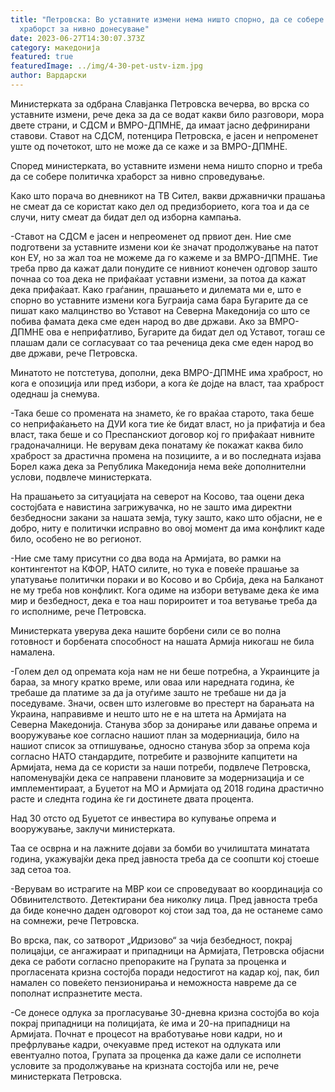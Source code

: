 ```yaml
---
title: "Петровска: Во уставните измени нема ништо спорно, да се собере политичка
  храборст за нивно донесување"
date: 2023-06-27T14:30:07.373Z
category: македонија
featured: true
featuredImage: ../img/4-30-pet-ustv-izm.jpg
author: Вардарски
---
```

<!--StartFragment-->

Министерката за одбрана Славјанка Петровска вечерва, во врска со уставните измени, рече дека за да се водат какви било разговори, мора двете страни, и СДСМ и ВМРО-ДПМНЕ, да имаат јасно дефринирани ставови. Ставот на СДСМ, потенцира Петровска, е јасен и непроменет уште од почетокот, што не може да се каже и за ВМРО-ДПМНЕ.

Според министерката, во уставните измени нема ништо спорно и треба да се собере политичка храборст за нивно спроведување.

Како што порача во дневникот на ТВ Сител, вакви државнички прашања не смеат да се користат како дел од предизборието, кога тоа и да се случи, ниту смеат да бидат дел од изборна кампања.

\-Ставот на СДСМ е јасен и непреоменет од првиот ден. Ние сме подготвени за уставните измени кои ќе значат продолжување на патот кон ЕУ, но за жал тоа не можеме да го кажеме и за ВМРО-ДПМНЕ. Тие треба прво да кажат дали понудите се нивниот конечен одговор зашто почнаа со тоа дека не прифаќаат уставни измени, за потоа да кажат дека прифаќаат. Како граѓанин, прашањето и дилемата ми е, што е спорно во уставните измени кога Буграија сама бара Бугарите да се пишат како малцинство во Уставот на Северна Македонија со што се побива фамата дека сме еден народ во две држави. Ако за ВМРО-ДПМНЕ ова е неприфатливо, Бугарите да бидат дел од Уставот, тогаш се плашам дали се согласуваат со таа реченица дека сме еден народ во две држави, рече Петровска.

Минатото не потстетува, дополни, дека ВМРО-ДПМНЕ има храброст, но кога е опозиција или пред избори, а кога ќе дојде на власт, таа храброст одеднаш ја снемува.

\-Така беше со промената на знамето, ќе го враќаа старото, така беше со неприфаќањето на ДУИ кога тие ќе бидат власт, но ја прифатија и беа власт, така беше и со Преспанскиот договор кој го прифаќаат нивните градоначалници. Не верувам дека понатаму ќе покажат каква било храброст за драстична промена на позициите, а и во последната изјава Борел кажа дека за Република Македонија нема веќе дополнителни услови, подвлече министерката.

На прашањето за ситуацијата на северот на Косово, таа оцени дека состојбата е навистина загрижувачка, но не зашто има директни безбедносни закани за нашата земја, туку зашто, како што објасни, не е добро, ниту е политички исправно во овој момент да има конфликт каде било, особено не во регионот.

\-Ние сме таму присутни со два вода на Армијата, во рамки на контингентот на КФОР, НАТО силите, но тука е повеќе прашање за упатување политички пораки и во Косово и во Србија, дека на Балканот не му треба нов конфликт. Кога одиме на избори ветуваме дека ќе има мир и безбедност, дека е тоа наш порироитет и тоа ветување треба да го исполниме, рече Петровска.

Министерката уверува дека нашите борбени сили се во полна готовност и борбената способност на нашата Армија никогаш не била намалена. 

\-Голем дел од опремата која нам не ни беше потребна, а Украинците ја бараа, за многу кратко време, или оваа или наредната година, ќе требаше да платиме за да ја отуѓиме зашто не требаше ни да ја поседуваме. Значи, освен што излеговме во престерт на барањата на Украина, направивме и нешто што не е на штета на Армијата на Северна Македонија. Станува збор за донирање или давање опрема и вооружување кое согласно нашиот план за модерниација, било на нашиот список за отпишување, односно станува збор за опрема која согласно НАТО стандардите, потребите и развојните капцитети на Армијата, нема да се користи за наши потреби, подвлече Петровска, напоменувајќи дека се направени плановите за модернизација и се имплементираат, а Буџетот на МО и Армијата од 2018 година драстично расте и следнта година ќе ги достинете двата процента.

Над 30 отсто од Буџетот се инвестира во купување опрема и вооружување, заклучи министерката. 

Таа се осврна и на лажните дојави за бомби во училиштата минатата година, укажувајќи дека пред јавноста треба да се соопшти кој стоеше зад сетоа тоа.

\-Верувам во истрагите на МВР кои се спроведуваат во координација со Обвинителството. Детектирани беа николку лица. Пред јавноста треба да биде конечно даден одговорот кој стои зад тоа, да не останеме само на сомнежи, рече Петровска. 

Во врска, пак, со затворот „Идризово“ за чија безбедност, покрај полицајци, се ангажираат и припадници на Армијата, Петровска објасни дека се работи согласно препораките на Групата за проценка и прогласената кризна состојба поради недостигот на кадар кој, пак, бил намален со повеќето пензионирања и неможноста навреме да се пополнат испразнетите места.

\-Се донесе одлука за прогласување 30-дневна кризна состојба во која покрај припадници на полицијата, ќе има и 20-на припадници на Армијата. Почнат е процесот на вработување нови кадри, но и префрлување кадри, очекуавме пред истекот на одлуката или евентуално потоа, Групата за проценка да каже дали се исполнети условите за продолжување на кризната состојба или не, рече министерката Петровска.

<!--EndFragment-->
